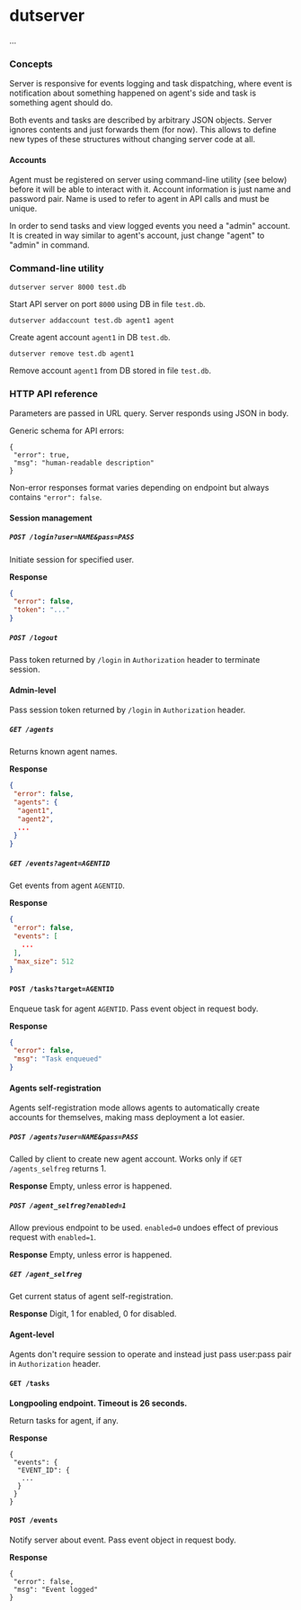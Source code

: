 # dutserver

...

### Concepts

Server is responsive for events logging and task dispatching, where
event is notification about something happened on agent's side and
task is something agent should do.

Both events and tasks are described by arbitrary JSON objects. Server
ignores contents and just forwards them (for now). This allows to
define new types of these structures without changing server code at
all.

#### Accounts

Agent must be registered on server using command-line utility (see
below) before it will be able to interact with it. Account information
is just name and password pair. Name is used to refer to agent in API
calls and must be unique.

In order to send tasks and view logged events you need a "admin" account.
It is created in way similar to agent's account, just change "agent" to
"admin" in command.

### Command-line utility

```
dutserver server 8000 test.db
```
Start API server on port `8000` using DB in file `test.db`.

```
dutserver addaccount test.db agent1 agent
```
Create agent account `agent1` in DB `test.db`.

```
dutserver remove test.db agent1
```
Remove account `agent1` from DB stored in file `test.db`.


### HTTP API reference

Parameters are passed in URL query. Server responds using JSON in body.

Generic schema for API errors:
```
{
 "error": true,
 "msg": "human-readable description"
}
```
Non-error responses format varies depending on endpoint but always contains
`"error": false`.

#### Session management

##### `POST /login?user=NAME&pass=PASS`
Initiate session for specified user.

**Response**
```json
{
 "error": false,
 "token": "..."
}
```


##### `POST /logout`
Pass token returned by `/login` in `Authorization` header to terminate
session.

#### Admin-level

Pass session token returned by `/login` in `Authorization` header.

##### `GET /agents`

Returns known agent names.

**Response**
```json
{
 "error": false,
 "agents": {
  "agent1",
  "agent2",
  ...
 }
}
```

##### `GET /events?agent=AGENTID`

Get events from agent `AGENTID`.

**Response**
```json
{
 "error": false,
 "events": [
   ...
 ],
 "max_size": 512
}
```

#### `POST /tasks?target=AGENTID`

Enqueue task for agent `AGENTID`.
Pass event object in request body.

**Response**
```json
{
 "error": false,
 "msg": "Task enqueued"
}
```

#### Agents self-registration

Agents self-registration mode allows agents to automatically create
accounts for themselves, making mass deployment a lot easier.

##### `POST /agents?user=NAME&pass=PASS`

Called by client to create new agent account.
Works only if `GET /agents_selfreg` returns 1.

**Response**
Empty, unless error is happened.

##### `POST /agent_selfreg?enabled=1`

Allow previous endpoint to be used. `enabled=0` undoes
effect of previous request with `enabled=1`.

**Response**
Empty, unless error is happened.

##### `GET /agent_selfreg`

Get current status of agent self-registration.

**Response**
Digit, 1 for enabled, 0 for disabled.

#### Agent-level

Agents don't require session to operate and instead just pass
user:pass pair in `Authorization` header.

#### `GET /tasks`

**Longpooling endpoint. Timeout is 26 seconds.**

Return tasks for agent, if any.

**Response**
```
{
 "events": {
  "EVENT_ID": {
   ...
  }
 }
}
```

#### `POST /events`

Notify server about event.
Pass event object in request body.

**Response**
```
{
 "error": false,
 "msg": "Event logged"
}
```